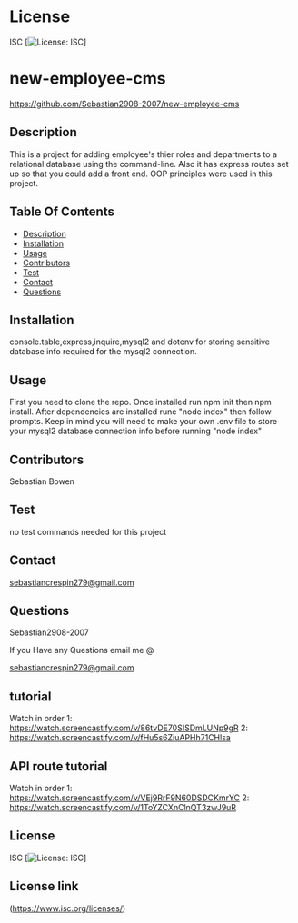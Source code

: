 # License
 
 ISC
[![License: ISC](https://img.shields.io/badge/License-ISC-blue.svg)]
                 
      

# new-employee-cms
 https://github.com/Sebastian2908-2007/new-employee-cms
 ## Description

This is a project for adding employee's thier roles and departments to a relational database using the command-line. Also it has express routes set up so that you could add a front end. OOP principles were used in this project.
    
 ## Table Of Contents
* [Description](#description)
* [Installation](#installation)
* [Usage](#usage)
* [Contributors](#contributors)
* [Test](#test)
* [Contact](#contact)
* [Questions](#questions)
    
 ## Installation

console.table,express,inquire,mysql2 and dotenv for storing sensitive database info required for the mysql2 connection.

## Usage
 First you need to clone the repo. Once installed run npm init then npm install. After dependencies are installed rune "node index" then follow prompts. Keep in mind you will need to make your own .env file to store your mysql2 database connection info before running "node index"

 ## Contributors

  Sebastian Bowen

 ## Test 

 no test commands needed for this project
    
## Contact

 sebastiancrespin279@gmail.com

## Questions

 Sebastian2908-2007

If you Have any Questions email me @

sebastiancrespin279@gmail.com

## tutorial
Watch in order
 1: https://watch.screencastify.com/v/86tvDE70SISDmLUNp9gR
 2: https://watch.screencastify.com/v/fHu5s6ZiuAPHh71CHlsa
 
 ## API route tutorial
 Watch in order
 1: https://watch.screencastify.com/v/VEj9RrF9N60DSDCKmrYC
 2: https://watch.screencastify.com/v/1ToYZCXnClnQT3zwJ9uR

## License
ISC 
[![License: ISC](https://img.shields.io/badge/License-ISC-blue.svg)]

## License link
(https://www.isc.org/licenses/)   
